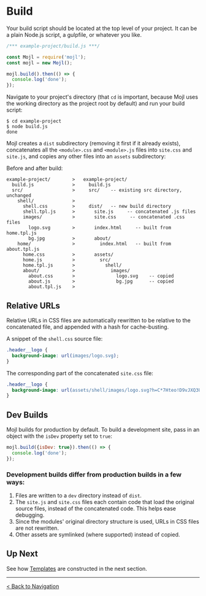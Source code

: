 # Build

Your build script should be located at the top level of your project. It can be a plain Node.js script, a gulpfile, or whatever you like.

```javascript
/*** example-project/build.js ***/

const Mojl = require('mojl');
const mojl = new Mojl();

mojl.build().then(() => {
  console.log('done');
});
```

Navigate to your project's directory (that `cd` is important, because Mojl uses the working directory as the project root by default) and run your build script:

```console
$ cd example-project
$ node build.js
done
```

Mojl creates a `dist` subdirectory (removing it first if it already exists), concatenates all the `<module>.css` and `<module>.js` files into `site.css` and `site.js`, and copies any other files into an `assets` subdirectory:

Before and after build:
```
example-project/        >   example-project/
  build.js              >     build.js
  src/                  >     src/    -- existing src directory, unchanged
    shell/              >       
      shell.css         >     dist/   -- new build directory
      shell.tpl.js      >       site.js     -- concatenated .js files
      images/           >       site.css     -- concatenated .css files
        logo.svg        >       index.html     -- built from home.tpl.js
        bg.jpg          >       about/
    home/               >         index.html   -- built from about.tpl.js
      home.css          >       assets/
      home.js           >         src/
      home.tpl.js       >           shell/
      about/            >             images/
        about.css       >               logo.svg    -- copied
        about.js        >               bg.jpg      -- copied
        about.tpl.js    >
```

## Relative URLs

Relative URLs in CSS files are automatically rewritten to be relative to the concatenated file, and appended with a hash for cache-busting.

A snippet of the `shell.css` source file:
```css
.header__logo {
  background-image: url(images/logo.svg);
}
```

The corresponding part of the concatenated `site.css` file:
```css
.header__logo {
  background-image: url(assets/shell/images/logo.svg?h=C*7Hteo!D9vJXQ3UfzxbwnXaijM~);
}
```

## Dev Builds

Mojl builds for production by default. To build a development site, pass in an object with the `isDev` property set to `true`:

```javascript
mojl.build({isDev: true}).then(() => {
  console.log('done');
});
```

### Development builds differ from production builds in a few ways:

1. Files are written to a `dev` directory instead of `dist`.
2. The `site.js` and `site.css` files each contain code that load the original source files, instead of the concatenated code. This helps ease debugging.
3. Since the modules' original directory structure is used, URLs in CSS files are not rewritten.
4. Other assets are symlinked (where supported) instead of copied.


## Up Next

See how [Templates](templates.md) are constructed in the next section.


---

[< Back to Navigation](index.md#navigation)